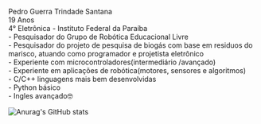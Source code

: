 

<head>
    <link rel="preconnect" href="https://fonts.googleapis.com">
    <link rel="preconnect" href="https://fonts.gstatic.com" crossorigin>
    <link href="https://fonts.googleapis.com/css2?family=Anonymous+Pro:ital@1&display=swap" rel="stylesheet">
</head>

<div class="info">
    <p text-align: "center">
        Pedro Guerra Trindade Santana<br>
        19 Anos<br>
        4° Eletrônica - Instituto Federal da Paraíba<br>
        - Pesquisador do Grupo de Robótica Educacional Livre<br>
        - Pesquisador do projeto de pesquisa de biogás com base em residuos do marisco, atuando como programador e projetista eletrônico<br>
        - Experiente com microcontroladores(intermediário /avançado)<br>
        - Experiente em aplicações de robótica(motores, sensores e algoritmos)<br>
        - C/C++ linguagens mais bem desenvolvidas<br>
        - Python básico<br>
        - Ingles avançado🤓<br>
    </p>
</div>


![Anurag's GitHub stats](https://github-readme-stats.vercel.app/api?username=predomaquilare&show_icons=true&theme=tokyonight)


